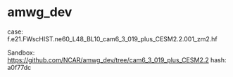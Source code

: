 # amwg_dev
case:
f.e21.FWscHIST.ne60_L48_BL10_cam6_3_019_plus_CESM2.2.001_zm2.hf

Sandbox:
https://github.com/NCAR/amwg_dev/tree/cam6_3_019_plus_CESM2.2
hash: a0f77dc
